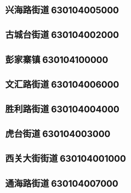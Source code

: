 # 兴海路街道 630104005000
# 古城台街道 630104002000
# 彭家寨镇 630104100000
# 文汇路街道 630104006000
# 胜利路街道 630104004000
# 虎台街道 630104003000
# 西关大街街道 630104001000
# 通海路街道 630104007000
